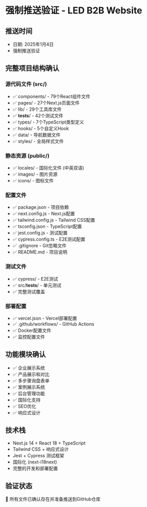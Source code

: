 # 强制推送验证 - LED B2B Website

## 推送时间
- 日期: 2025年1月4日
- 强制推送验证

## 完整项目结构确认

### 源代码文件 (src/)
- ✅ components/ - 79个React组件文件
- ✅ pages/ - 27个Next.js页面文件  
- ✅ lib/ - 29个工具库文件
- ✅ __tests__/ - 42个测试文件
- ✅ types/ - 7个TypeScript类型定义
- ✅ hooks/ - 5个自定义Hook
- ✅ data/ - 导航数据文件
- ✅ styles/ - 全局样式文件

### 静态资源 (public/)
- ✅ locales/ - 国际化文件 (中英双语)
- ✅ images/ - 图片资源
- ✅ icons/ - 图标文件

### 配置文件
- ✅ package.json - 项目依赖
- ✅ next.config.js - Next.js配置
- ✅ tailwind.config.js - Tailwind CSS配置
- ✅ tsconfig.json - TypeScript配置
- ✅ jest.config.js - 测试配置
- ✅ cypress.config.ts - E2E测试配置
- ✅ .gitignore - Git忽略文件
- ✅ README.md - 项目说明

### 测试文件
- ✅ cypress/ - E2E测试
- ✅ src/__tests__/ - 单元测试
- ✅ 完整测试覆盖

### 部署配置
- ✅ vercel.json - Vercel部署配置
- ✅ .github/workflows/ - GitHub Actions
- ✅ Docker配置文件
- ✅ 监控配置文件

## 功能模块确认
- ✅ 企业展示系统
- ✅ 产品展示和对比
- ✅ 多步骤询盘表单
- ✅ 案例展示系统
- ✅ 后台管理功能
- ✅ 国际化支持
- ✅ SEO优化
- ✅ 响应式设计

## 技术栈
- Next.js 14 + React 18 + TypeScript
- Tailwind CSS + 响应式设计
- Jest + Cypress 测试框架
- 国际化 (next-i18next)
- 完整的开发和部署配置

## 验证状态
🎯 所有文件已确认存在并准备推送到GitHub仓库